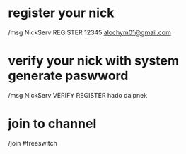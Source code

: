 # register your nick
/msg NickServ REGISTER 12345 alochym01@gmail.com
# verify your nick with system generate paswword
/msg NickServ VERIFY REGISTER hado daipnek
# join to channel
/join #freeswitch
